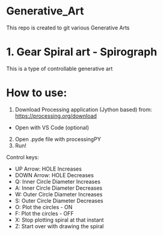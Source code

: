 # Generative_Art
 This repo is created to git various Generative Arts

# 1. Gear Spiral art - Spirograph
This is a type of controllable generative art

# How to use:
1. Download Processing application (Jython based) from:
    https://processing.org/download
- Open with VS Code (optional)
2. Open .pyde file with processingPY
3. Run!

Control keys:

- UP Arrow: HOLE Increases
- DOWN Arrow: HOLE Decreases
- Q: Inner Circle Diameter Increases
- A: Inner Circle Diameter Decreases
- W: Outer Circle Diameter Increases
- S: Outer Circle Diameter Decreases
- O: Plot the circles - ON
- F: Plot the circles - OFF
- X: Stop plotting spiral at that instant
- Z: Start over with drawing the spiral